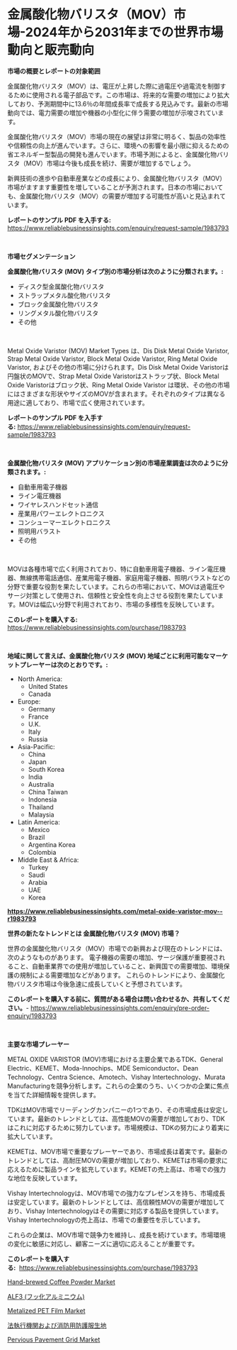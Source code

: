 <p><h1>金属酸化物バリスタ（MOV）市場-2024年から2031年までの世界市場動向と販売動向</h1></p><p><strong>市場の概要とレポートの対象範囲</strong></p>
<p><p>金属酸化物バリスタ（MOV）は、電圧が上昇した際に過電圧や過電流を制御するために使用される電子部品です。この市場は、将来的な需要の増加により拡大しており、予測期間中に13.6％の年間成長率で成長する見込みです。最新の市場動向では、電力需要の増加や機器の小型化に伴う需要の増加が示唆されています。</p><p>金属酸化物バリスタ（MOV）市場の現在の展望は非常に明るく、製品の効率性や信頼性の向上が進んでいます。さらに、環境への影響を最小限に抑えるための省エネルギー型製品の開発も進んでいます。市場予測によると、金属酸化物バリスタ（MOV）市場は今後も成長を続け、需要が増加するでしょう。</p><p>新興技術の進歩や自動車産業などの成長により、金属酸化物バリスタ（MOV）市場がますます重要性を増していることが予測されます。日本の市場においても、金属酸化物バリスタ（MOV）の需要が増加する可能性が高いと見込まれています。</p></p>
<p><strong>レポートのサンプル PDF を入手する:</strong> <a href="https://www.reliablebusinessinsights.com/enquiry/request-sample/1983793">https://www.reliablebusinessinsights.com/enquiry/request-sample/1983793</a></p>
<p>&nbsp;</p>
<p><strong>市場セグメンテーション</strong></p>
<p><strong>金属酸化物バリスタ (MOV) タイプ別の市場分析は次のように分類されます。:</strong></p>
<p><ul><li>ディスク型金属酸化物バリスタ</li><li>ストラップメタル酸化物バリスタ</li><li>ブロック金属酸化物バリスタ</li><li>リングメタル酸化物バリスタ</li><li>その他</li></ul></p>
<p>&nbsp;</p>
<p><p>Metal Oxide Varistor (MOV) Market Types は、Dis Disk Metal Oxide Varistor, Strap Metal Oxide Varistor, Block Metal Oxide Varistor, Ring Metal Oxide Varistor, およびその他の市場に分けられます。Dis Disk Metal Oxide Varistorは円盤状のMOVで、Strap Metal Oxide Varistorはストラップ状、Block Metal Oxide Varistorはブロック状、Ring Metal Oxide Varistor は環状、その他の市場にはさまざまな形状やサイズのMOVが含まれます。それぞれのタイプは異なる用途に適しており、市場で広く使用されています。</p></p>
<p><strong>レポートのサンプル PDF を入手する:</strong>&nbsp;<a href="https://www.reliablebusinessinsights.com/enquiry/request-sample/1983793">https://www.reliablebusinessinsights.com/enquiry/request-sample/1983793</a></p>
<p>&nbsp;</p>
<p><strong> 金属酸化物バリスタ (MOV) アプリケーション別の市場産業調査は次のように分類されます。:</strong></p>
<p><ul><li>自動車用電子機器</li><li>ライン電圧機器</li><li>ワイヤレスハンドセット通信</li><li>産業用パワーエレクトロニクス</li><li>コンシューマーエレクトロニクス</li><li>照明用バラスト</li><li>その他</li></ul></p>
<p>&nbsp;</p>
<p><p>MOVは各種市場で広く利用されており、特に自動車用電子機器、ライン電圧機器、無線携帯電話通信、産業用電子機器、家庭用電子機器、照明バラストなどの分野で重要な役割を果たしています。これらの市場において、MOVは過電圧やサージ対策として使用され、信頼性と安全性を向上させる役割を果たしています。MOVは幅広い分野で利用されており、市場の多様性を反映しています。</p></p>
<p><strong>このレポートを購入する:</strong>&nbsp; <a href="https://www.reliablebusinessinsights.com/purchase/1983793">https://www.reliablebusinessinsights.com/purchase/1983793</a></p>
<p>&nbsp;</p>
<p><strong>地域に関して言えば、金属酸化物バリスタ (MOV) 地域ごとに利用可能なマーケットプレーヤーは次のとおりです。:</strong></p>
<p><ul>
    <li>
        North America:
        <ul>
            <li>United States</li>
            <li>Canada</li>
        </ul>
    </li>
    <li>
        Europe:
        <ul>
            <li>Germany</li>
            <li>France</li>
            <li>U.K.</li>
            <li>Italy</li>
            <li>Russia</li>
        </ul>
    </li>
    <li>
        Asia-Pacific:
        <ul>
            <li>China</li>
            <li>Japan</li>
            <li>South Korea</li>
            <li>India</li>
            <li>Australia</li>
            <li>China Taiwan</li>
            <li>Indonesia</li>
            <li>Thailand</li>
            <li>Malaysia</li>
        </ul>
    </li>
    <li>
        Latin America:
        <ul>
            <li>Mexico</li>
            <li>Brazil</li>
            <li>Argentina Korea</li>
            <li>Colombia</li>
        </ul>
    </li>
    <li>
        Middle East & Africa:
        <ul>
            <li>Turkey</li>
            <li>Saudi</li>
            <li>Arabia</li>
            <li>UAE</li>
            <li>Korea</li>
        </ul>
    </li>
    </ul></p>
<p><strong><a href="https://www.reliablebusinessinsights.com/metal-oxide-varistor-mov--r1983793">https://www.reliablebusinessinsights.com/metal-oxide-varistor-mov--r1983793</a></strong>&nbsp;</p>
<p><strong>世界の新たなトレンドとは 金属酸化物バリスタ (MOV) 市場？</strong></p>
<p><p>世界の金属酸化物バリスタ（MOV）市場での新興および現在のトレンドには、次のようなものがあります。 電子機器の需要の増加、サージ保護が重要視されること、自動車業界での使用が増加していること、新興国での需要増加、環境保護の規制による需要増加などがあります。 これらのトレンドにより、金属酸化物バリスタ市場は今後急速に成長していくと予想されています。</p></p>
<p><strong>このレポートを購入する前に、質問がある場合は問い合わせるか、共有してください。</strong>- <a href="https://www.reliablebusinessinsights.com/enquiry/pre-order-enquiry/1983793">https://www.reliablebusinessinsights.com/enquiry/pre-order-enquiry/1983793</a></p>
<p>&nbsp;</p>
<p><strong>主要な市場プレーヤー</strong></p>
<p><p>METAL OXIDE VARISTOR (MOV)市場における主要企業であるTDK、General Electric、KEMET、Moda-Innochips、MDE Semiconductor、Dean Technology、Centra Science、Amotech、Vishay Intertechnology、Murata Manufacturingを競争分析します。これらの企業のうち、いくつかの企業に焦点を当てた詳細情報を提供します。</p><p>TDKはMOV市場でリーディングカンパニーの1つであり、その市場成長は安定しています。最新のトレンドとしては、高性能MOVの需要が増加しており、TDKはこれに対応するために努力しています。市場規模は、TDKの努力により着実に拡大しています。</p><p>KEMETは、MOV市場で重要なプレーヤーであり、市場成長は着実です。最新のトレンドとしては、高耐圧MOVの需要が増加しており、KEMETは市場の要求に応えるために製品ラインを拡充しています。KEMETの売上高は、市場での強力な地位を反映しています。</p><p>Vishay Intertechnologyは、MOV市場での強力なプレゼンスを持ち、市場成長は安定しています。最新のトレンドとしては、高信頼性MOVの需要が増加しており、Vishay Intertechnologyはその需要に対応する製品を提供しています。Vishay Intertechnologyの売上高は、市場での重要性を示しています。</p><p>これらの企業は、MOV市場で競争力を維持し、成長を続けています。市場環境の変化に敏感に対応し、顧客ニーズに適切に応えることが重要です。</p></p>
<p><strong>このレポートを購入する:</strong>&nbsp;&nbsp;<a href="https://www.reliablebusinessinsights.com/purchase/1983793">https://www.reliablebusinessinsights.com/purchase/1983793</a></p>
<p><p><a href="https://issuu.com/reportprime-2/docs/hand-brewed-coffee-powder-market-size-2030.pptx">Hand-brewed Coffee Powder Market</a></p><p><a href="https://github.com/schmahlson/Market-Research-Report-List-2/blob/main/5435728117745.md">ALF3 (フッ化アルミニウム)</a></p><p><a href="https://github.com/SheilaBruen2023/Market-Research-Report-List-1/blob/main/metalized-pet-film-market.md">Metalized PET Film Market</a></p><p><a href="https://github.com/TerrellConn/Market-Research-Report-List-1/blob/main/9265243117746.md">法執行機関および消防用防護服生地</a></p><p><a href="https://github.com/marthawweekle/Market-Research-Report-List-1/blob/main/pervious-pavement-grid-market.md">Pervious Pavement Grid Market</a></p></p>